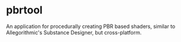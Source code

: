 # pbrtool

An application for procedurally creating PBR based shaders, similar to 
Allegorithmic's Substance Designer, but cross-platform. 
